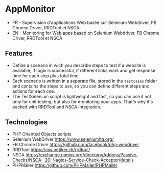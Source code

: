 # AppMonitor
* FR - Supervision d'applications Web basée sur Selenium Webdriver, FB Chrome Driver, RRDTool et NSCA
* EN - Monitoring for Web apps based on Selenium Webdriver, FB Chrome Driver, RRDTool et NSCA

## Features
* Define a scenario in wich you describe steps to test if a website is available, if login is successful, if different links work and get response time for each step plus total time.
* Each scenario is written in a seperate file, stored in the `testcases` folder and contains the steps to use, so you can define different steps and actions for each one.
* The TestSelenium script is lightweight and fast, so you can use it not only for unit testing, but also for monitoring your apps. That's why it's packed with RRDTool and NSCA integration.

## Technologies
* PHP Oriented Objects scripts
* Selenium WebDriver https://www.seleniumhq.org/
* FB Chrome Driver https://github.com/facebook/php-webdriver
* RRDTool https://oss.oetiker.ch/rrdtool/
* NSCA https://exchange.nagios.org/directory/Addons/Passive-Checks/NSCA--2D-Nagios-Service-Check-Acceptor/details
* PHPMailer https://github.com/PHPMailer/PHPMailer
